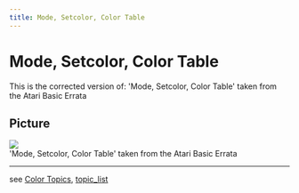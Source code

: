 ```yaml
---
title: Mode, Setcolor, Color Table
---
```

# Mode, Setcolor, Color Table  
  
This is the corrected version of: 'Mode, Setcolor, Color Table' taken from the Atari Basic Errata  
  
## Picture  
![](attachments/Mode%2C+Setcolor%2C+Color+Table.jpg)  
'Mode, Setcolor, Color Table' taken from the Atari Basic Errata  
  
  
---
see [Color Topics](../Color_topics/index.md), [topic_list](../topic_list/index.md)  
